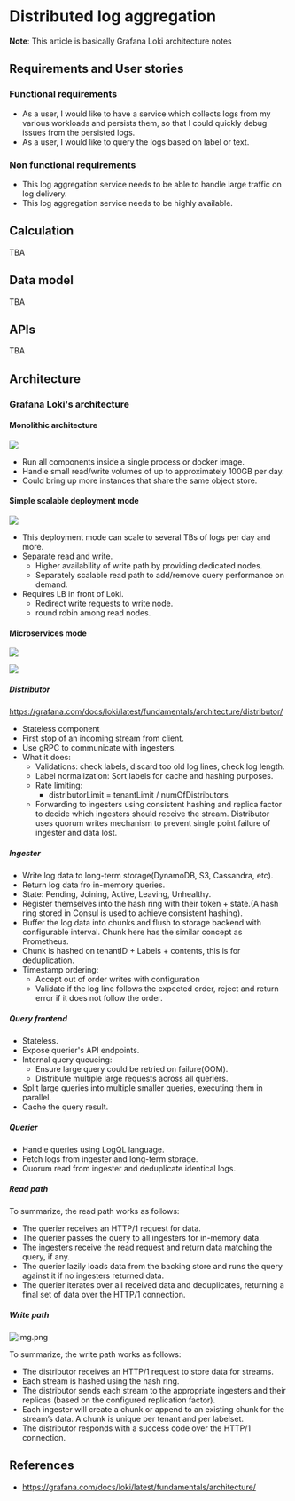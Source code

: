 # Distributed log aggregation

**Note**: This article is basically Grafana Loki architecture notes

## Requirements and User stories

### Functional requirements

- As a user, I would like to have a service which collects logs from my various workloads and persists them, so that
  I could quickly debug issues from the persisted logs.
- As a user, I would like to query the logs based on label or text.

### Non functional requirements

- This log aggregation service needs to be able to handle large traffic on log delivery.
- This log aggregation service needs to be highly available.

## Calculation

TBA

## Data model

TBA

## APIs

TBA

## Architecture

### Grafana Loki's architecture

#### Monolithic architecture

![](resources/loki-monolithic-mode.png)

- Run all components inside a single process or docker image.
- Handle small read/write volumes of up to approximately 100GB per day.
- Could bring up more instances that share the same object store.

#### Simple scalable deployment mode

![](resources/loki-simple-scalable-deployment-mode.png)

- This deployment mode can scale to several TBs of logs per day and more.
- Separate read and write.
  - Higher availability of write path by providing dedicated nodes.
  - Separately scalable read path to add/remove query performance on demand.
- Requires LB in front of Loki.
  - Redirect write requests to write node.
  - round robin among read nodes.

#### Microservices mode

![](resources/loki-microservices-mode.png)

![](resources/loki-microservice-components.png)

##### Distributor

<https://grafana.com/docs/loki/latest/fundamentals/architecture/distributor/>

- Stateless component
- First stop of an incoming stream from client.
- Use gRPC to communicate with ingesters.
- What it does:
  - Validations: check labels, discard too old log lines, check log length.
  - Label normalization: Sort labels for cache and hashing purposes.
  - Rate limiting:
    - distributorLimit = tenantLimit / numOfDistributors
  - Forwarding to ingesters using consistent hashing and replica factor to decide which ingesters should receive the stream.
    Distributor uses quorum writes mechanism to prevent single point failure of ingester and data lost.

##### Ingester

- Write log data to long-term storage(DynamoDB, S3, Cassandra, etc).
- Return log data fro in-memory queries.
- State: Pending, Joining, Active, Leaving, Unhealthy.
- Register themselves into the hash ring with their token + state.(A hash ring stored in Consul is used to achieve consistent
  hashing).
- Buffer the log data into chunks and flush to storage backend with configurable interval.
  Chunk here has the similar concept as Prometheus.
- Chunk is hashed on tenantID + Labels + contents, this is for deduplication.
- Timestamp ordering:
  - Accept out of order writes with configuration
  - Validate if the log line follows the expected order, reject and return error if it does not follow the order.

##### Query frontend

- Stateless.
- Expose querier's API endpoints.
- Internal query queueing:
  - Ensure large query could be retried on failure(OOM).
  - Distribute multiple large requests across all queriers.
- Split large queries into multiple smaller queries, executing them in parallel.
- Cache the query result.

##### Querier

- Handle queries using LogQL language.
- Fetch logs from ingester and long-term storage.
- Quorum read from ingester and deduplicate identical logs.

##### Read path

To summarize, the read path works as follows:

- The querier receives an HTTP/1 request for data.
- The querier passes the query to all ingesters for in-memory data.
- The ingesters receive the read request and return data matching the query, if any.
- The querier lazily loads data from the backing store and runs the query against it if no ingesters returned data.
- The querier iterates over all received data and deduplicates, returning a final set of data over the HTTP/1 connection.

##### Write path

![img.png](img.png)

To summarize, the write path works as follows:

- The distributor receives an HTTP/1 request to store data for streams.
- Each stream is hashed using the hash ring.
- The distributor sends each stream to the appropriate ingesters and their replicas (based on the configured replication factor).
- Each ingester will create a chunk or append to an existing chunk for the stream’s data. A chunk is unique per tenant and per labelset.
- The distributor responds with a success code over the HTTP/1 connection.

## References

- <https://grafana.com/docs/loki/latest/fundamentals/architecture/>